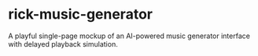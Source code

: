 # rick-music-generator
A playful single-page mockup of an AI-powered music generator interface with delayed playback simulation.

